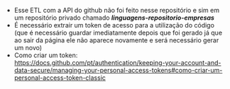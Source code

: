 * Esse ETL com a API do github não foi feito nesse repositório e sim em um repositório privado chamado ***linguagens-repositorio-empresas***
* É necessário extrair um token de acesso para a utilização do código (que é necessário guardar imediatamente depois que foi gerado já que ao sair da página ele não aparece novamente e será necessário gerar um novo)
* Como criar um token:  https://docs.github.com/pt/authentication/keeping-your-account-and-data-secure/managing-your-personal-access-tokens#como-criar-um-personal-access-token-classic
